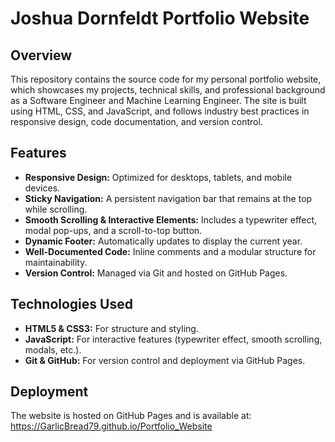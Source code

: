 # Joshua Dornfeldt Portfolio Website

## Overview
This repository contains the source code for my personal portfolio website, which showcases my projects, technical skills, and professional background as a Software Engineer and Machine Learning Engineer. The site is built using HTML, CSS, and JavaScript, and follows industry best practices in responsive design, code documentation, and version control.

## Features
- **Responsive Design:** Optimized for desktops, tablets, and mobile devices.
- **Sticky Navigation:** A persistent navigation bar that remains at the top while scrolling.
- **Smooth Scrolling & Interactive Elements:** Includes a typewriter effect, modal pop-ups, and a scroll-to-top button.
- **Dynamic Footer:** Automatically updates to display the current year.
- **Well-Documented Code:** Inline comments and a modular structure for maintainability.
- **Version Control:** Managed via Git and hosted on GitHub Pages.

## Technologies Used
- **HTML5 & CSS3:** For structure and styling.
- **JavaScript:** For interactive features (typewriter effect, smooth scrolling, modals, etc.).
- **Git & GitHub:** For version control and deployment via GitHub Pages.

## Deployment
The website is hosted on GitHub Pages and is available at:
https://GarlicBread79.github.io/Portfolio_Website
